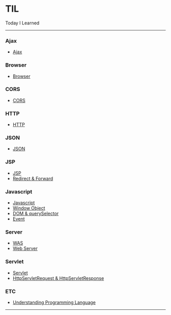 TIL
===

Today I Learned

---

### Ajax<br>

-	[Ajax](https://github.com/xlffm3/TIL/blob/master/%5BAjax%5D/Ajax.md)

### Browser<br>

-	[Browser](https://github.com/xlffm3/TIL/blob/master/%5BBrowser%5D/Browser.md)

### CORS<br>

-	[CORS](https://github.com/xlffm3/TIL/blob/master/%5BCORS%5D/CORS.md)

### HTTP<br>

-	[HTTP](https://github.com/xlffm3/TIL/blob/master/%5BHTTP%5D/HTTP.md)

### JSON<br>

-	[JSON](https://github.com/xlffm3/TIL/blob/master/%5BHTTP%5D/HTTP.md)

### JSP<br>

-	[JSP](https://github.com/xlffm3/TIL/blob/master/%5BJSP%5D/JSP.md)
-	[Redirect & Forward](https://github.com/xlffm3/TIL/blob/master/%5BJSP%5D/Redirect%26Forward.md)

### Javascript<br>

-	[Javascript](https://github.com/xlffm3/TIL/blob/master/%5BJavascript%5D/Javascript.md)
-	[Window Object](https://github.com/xlffm3/TIL/blob/master/%5BJavascript%5D/Window_Object.md)
-	[DOM & querySelector](https://github.com/xlffm3/TIL/blob/master/%5BJavascript%5D/DOM%26querySelector.md)
-	[Event](https://github.com/xlffm3/TIL/blob/master/%5BJavascript%5D/Event.md)

### Server<br>

-	[WAS](https://github.com/xlffm3/TIL/blob/master/%5BServer%5D/WAS.md)
-	[Web Server](https://github.com/xlffm3/TIL/blob/master/%5BServer%5D/Web_Server.md)

### Servlet<br>

-	[Servlet](https://github.com/xlffm3/TIL/blob/master/%5BServlet%5D/Servlet.md)
-	[HttpServletRequest & HttpServletResponse](https://github.com/xlffm3/TIL/blob/master/%5BServlet%5D/HttpServletRequest%26HttpServletResponse.md)

### ETC<br>

-	[Understanding Programming Language](https://github.com/xlffm3/TIL/blob/master/%5BETC%5D/Understanding_Programming_Language.md)

---
